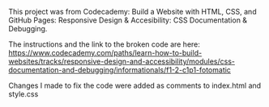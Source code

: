This project was from Codecademy: Build a Website with HTML, CSS, and GitHub Pages: Responsive Design & Accesibility: CSS Documentation & Debugging.

The instructions and the link to the broken code are here: 
https://www.codecademy.com/paths/learn-how-to-build-websites/tracks/responsive-design-and-accessibility/modules/css-documentation-and-debugging/informationals/f1-2-c1p1-fotomatic

Changes I made to fix the code were added as comments to index.html and style.css
